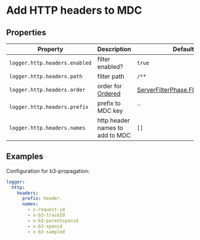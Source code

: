 # Add HTTP headers to MDC

## Properties

Property | Description | Default
-------- | ----------- | -------
`logger.http.headers.enabled` | filter enabled? | `true`
`logger.http.headers.path` | filter path | `/**`
`logger.http.headers.order` | order for [Ordered](https://github.com/micronaut-projects/micronaut-core/blob/v3.2.0/core/src/main/java/io/micronaut/core/order/Ordered.java) | [ServerFilterPhase.FIRST.before()](https://github.com/micronaut-projects/micronaut-core/blob/v3.2.0/http/src/main/java/io/micronaut/http/filter/ServerFilterPhase.java#L34)
`logger.http.headers.prefix` | prefix to MDC key | ``
`logger.http.headers.names` | http header names to add to MDC | `[]`

## Examples

Configuration for b3-propagation:

```yaml
logger:
  http:
    headers:
      prefix: header.
      names:
        - x-request-id
        - x-b3-traceId 
        - x-b3-parentspanid
        - x-b3-spanid
        - x-b3-sampled 
```
